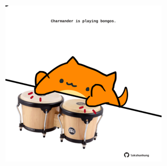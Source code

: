 <!-- built at 13/09/2022, 04:33:12 UTC -->
<p align="center">
  <img width="500" height="500" src="./ReadmeImage.svg">
</p>

